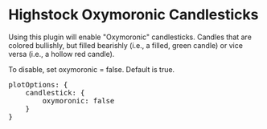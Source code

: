 Highstock Oxymoronic Candlesticks
=================================

Using this plugin will enable "Oxymoronic" candlesticks. Candles that are colored bullishly, but filled bearishly (i.e., a filled, green candle) or vice versa (i.e., a hollow red candle).

To disable, set oxymoronic = false. Default is true.

<pre>
plotOptions: {
    candlestick: {
        oxymoronic: false
    }
}
</pre>
